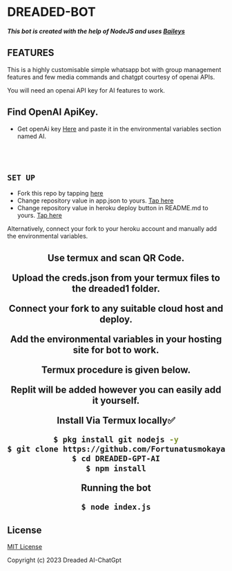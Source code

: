 # DREADED-BOT

***This bot is created with the help of NodeJS and uses [Baileys](https://github.com/adiwajshing/Baileys)***

## FEATURES
This is a highly customisable simple whatsapp bot with group management features and few media commands and chatgpt courtesy of openai APIs.

You will need an openai API key for AI features to work.

## Find  OpenAI ApiKey.
- Get openAi key [Here](https://beta.openai.com/account/api-keys) and paste it in the environmental variables section named AI.
</h2>
 
     
<br>
     <br>

## `SET UP`

- Fork this repo by tapping  [here](https://github.com/Fortunatusmokaya/DREADED-GPT-AI/fork)
- Change repository value in app.json to yours. [Tap here](https://github.com/Fortunatusmokaya/DREADED-GPT-AI/blob/main/app.json#L18)
- Change repository value in heroku deploy button in  README.md to yours. [Tap here](https://github.com/Fortunatusmokaya/DREADED-GPT-AI/blob/master/README.md)

Alternatively, connect your fork to your heroku account and manually add the environmental variables. 

     

     
<h2 align="center">   Use termux and scan QR Code.


Upload the creds.json from your termux files to the dreaded1 folder.

Connect your fork to any suitable cloud host and deploy.

Add the environmental variables in your hosting site for bot to work.




     


Termux procedure is given below.
 
Replit will be added however you can easily add it yourself.

**Install Via Termux locally✅**


```bash
$ pkg install git nodejs -y
$ git clone https://github.com/Fortunatusmokaya/DREADED-GPT-AI
$ cd DREADED-GPT-AI
$ npm install
```


**Running the bot**
```bash
$ node index.js
```


## License
[MIT License](https://github.com/Fortunatusmokaya/DREADED-GPT-AI/blob/main/LICENSE)

Copyright (c) 2023 Dreaded AI-ChatGpt

